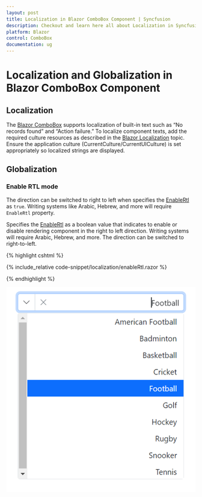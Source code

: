 ```yaml
---
layout: post
title: Localization in Blazor ComboBox Component | Syncfusion
description: Checkout and learn here all about Localization in Syncfusion Blazor ComboBox component and much more.
platform: Blazor
control: ComboBox
documentation: ug
---
```


# Localization and Globalization in Blazor ComboBox Component

## Localization

The [Blazor ComboBox](https://www.syncfusion.com/blazor-components/blazor-combobox) supports localization of built-in text such as “No records found” and “Action failure.” To localize component texts, add the required culture resources as described in the [Blazor Localization](https://blazor.syncfusion.com/documentation/common/localization) topic. Ensure the application culture (CurrentCulture/CurrentUICulture) is set appropriately so localized strings are displayed.

## Globalization

### Enable RTL mode

The direction can be switched to right to left when specifies the [EnableRtl](https://help.syncfusion.com/cr/blazor/Syncfusion.Blazor.DropDowns.DropDownListModel-2.html#Syncfusion_Blazor_DropDowns_DropDownListModel_2_EnableRtl) as `true`. Writing systems like Arabic, Hebrew, and more will require `EnableRtl` property.

Specifies the [EnableRtl](https://help.syncfusion.com/cr/blazor/Syncfusion.Blazor.DropDowns.DropDownListModel-2.html#Syncfusion_Blazor_DropDowns_DropDownListModel_2_EnableRtl) as a boolean value that indicates to enable or disable rendering component in the right to left direction. Writing systems will require Arabic, Hebrew, and more. The direction can be switched to right-to-left.

{% highlight cshtml %}

{% include_relative code-snippet/localization/enableRtl.razor %}

{% endhighlight %}

![Blazor ComboBox with RTL enabled](./images/localization/blazor_combobox_enableRtl.png)